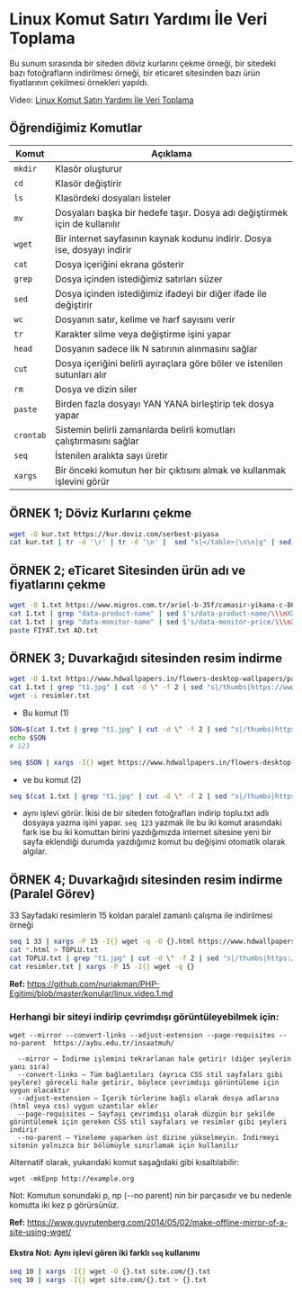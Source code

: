 # Linux Komut Satırı Yardımı İle Veri Toplama
Bu sunum sırasında bir siteden döviz kurlarını çekme örneği, bir sitedeki bazı fotoğrafların indirilmesi örneği, bir eticaret sitesinden bazı ürün fiyatlarının çekilmesi örnekleri yapıldı.

Video: [Linux Komut Satırı Yardımı İle Veri Toplama](https://www.youtube.com/watch?v=Y6YPNln3E70)

## Öğrendiğimiz Komutlar

Komut | Açıklama
---|---
`mkdir` | Klasör oluşturur
`cd` | Klasör değiştirir
`ls` | Klasördeki dosyaları listeler
`mv` | Dosyaları başka bir hedefe taşır. Dosya adı değiştirmek için de kullanılır
`wget` | Bir internet sayfasının kaynak kodunu indirir. Dosya ise, dosyayı indirir
`cat` | Dosya içeriğini ekrana gösterir
`grep` | Dosya içinden istediğimiz satırları süzer
`sed` | Dosya içinden istediğimiz ifadeyi bir diğer ifade ile değiştirir
`wc` | Dosyanın satır, kelime ve harf sayısını verir
`tr` | Karakter silme veya değiştirme işini yapar
`head` | Dosyanın sadece ilk N satırının alınmasını sağlar
`cut` | Dosya içeriğini belirli ayıraçlara göre böler ve istenilen sutunları alır
`rm` | Dosya ve dizin siler
`paste` | Birden fazla dosyayı YAN YANA birleştirip tek dosya yapar
`crontab` | Sistemin belirli zamanlarda belirli komutları çalıştırmasını sağlar
`seq` | İstenilen aralıkta sayı üretir
`xargs` | Bir önceki komutun her bir çıktısını almak ve kullanmak işlevini görür


## ÖRNEK 1; Döviz Kurlarını çekme
```bash
wget -O kur.txt https://kur.doviz.com/serbest-piyasa
cat kur.txt | tr -d '\r' | tr -d '\n' |  sed "s|</table>|\n\n|g" | sed "s/<tr/\n\n<tr/g" | grep "time" | sed -e 's/<[^>]*>/\t/g' | tr -s ' ' | cut -f 6,9,11,19 | tr '\t' ';' > kurlar.txt
```

## ÖRNEK 2; eTicaret Sitesinden ürün adı ve fiyatlarını çekme
```bash
wget -O 1.txt https://www.migros.com.tr/ariel-b-35f/camasir-yikama-c-86
cat 1.txt | grep "data-product-name" | sed $'s/data-product-name/\\\nXXX/g'  | grep "XXX" | cut -d \" -f 2 > AD.txt
cat 1.txt | grep "data-monitor-name" | sed $'s/data-monitor-price/\\\nXXX/g' | grep "XXX" | cut -d \" -f 2 > FIYAT.txt
paste FIYAT.txt AD.txt
```

## ÖRNEK 3; Duvarkağıdı sitesinden resim indirme
```bash
wget -O 1.txt https://www.hdwallpapers.in/flowers-desktop-wallpapers/page/1
cat 1.txt | grep "t1.jpg" | cut -d \" -f 2 | sed "s|/thumbs|https://www.hdwallpapers.in/thumbs|g" | sed "s/t1.jpg/t2.jpg/g" > resimler.txt
wget -i resimler.txt
```
- Bu komut (1)
```bash
SON=$(cat 1.txt | grep "t1.jpg" | cut -d \" -f 2 | sed "s|/thumbs|https://www.hdwallpapers.in/thumbs|g" | sed "s/t1.jpg/t2.jpg/g")
echo $SON
# 123

seq $SON | xargs -I{} wget https://www.hdwallpapers.in/flowers-desktop-wallpapers/{} >>toplu.txt
```
- ve bu komut (2)
```bash
seq $(cat 1.txt | grep "t1.jpg" | cut -d \" -f 2 | sed "s|/thumbs|https://www.hdwallpapers.in/thumbs|g" | sed "s/t1.jpg/t2.jpg/g") | xargs -I{} wget https://www.hdwallpapers.in/flowers-desktop-wallpapers/{} >>toplu.txt

```
- aynı işlevi görür. İkisi de bir siteden fotoğrafları indirip toplu.txt adlı dosyaya yazma işini yapar. `seq 123` yazmak ile bu iki komut arasındaki fark ise bu iki komuttan birini yazdığımızda internet sitesine yeni bir sayfa eklendiği durumda yazdığımız komut bu değişimi otomatik olarak algılar.

## ÖRNEK 4; Duvarkağıdı sitesinden resim indirme (Paralel Görev)
33 Sayfadaki resimlerin 15 koldan paralel zamanlı çalışma ile indirilmesi örneği
```bash
seq 1 33 | xargs -P 15 -I{} wget -q -O {}.html https://www.hdwallpapers.in/flowers-desktop-wallpapers/page/{}
cat *.html > TOPLU.txt
cat TOPLU.txt | grep "t1.jpg" | cut -d \" -f 2 | sed "s|/thumbs|https://www.hdwallpapers.in/thumbs|g" | sed "s/t1.jpg/t2.jpg/g" > resimler.txt
cat resimler.txt | xargs -P 15 -I{} wget -q {}
```
**Ref:** https://github.com/nuriakman/PHP-Egitimi/blob/master/konular/linux.video.1.md

### Herhangi bir siteyi indirip çevrimdışı görüntüleyebilmek için:

`wget --mirror --convert-links --adjust-extension --page-requisites --no-parent  https://aybu.edu.tr/insaatmuh/`
```
  --mirror – İndirme işlemini tekrarlanan hale getirir (diğer şeylerin yanı sıra)
  --convert-links – Tüm bağlantıları (ayrıca CSS stil sayfaları gibi şeylere) göreceli hale getirir, böylece çevrimdışı görüntüleme için uygun olacaktır
  --adjust-extension – İçerik türlerine bağlı olarak dosya adlarına (html veya css) uygun uzantılar ekler
  --page-requisites – Sayfayı çevrimdışı olarak düzgün bir şekilde görüntülemek için gereken CSS stil sayfaları ve resimler gibi şeyleri indirir
  --no-parent – Yineleme yaparken üst dizine yükselmeyin. İndirmeyi sitenin yalnızca bir bölümüyle sınırlamak için kullanılır
```
Alternatif olarak, yukarıdaki komut saşağıdaki gibi kısaltılabilir:

`wget -mkEpnp http://example.org`

Not: Komutun sonundaki p, np (--no parent) nin bir parçasıdır ve bu nedenle komutta iki kez p görürsünüz.

**Ref:** https://www.guyrutenberg.com/2014/05/02/make-offline-mirror-of-a-site-using-wget/

#### Ekstra Not: Aynı işlevi gören iki farklı `seq` kullanımı
```bash
seq 10 | xargs -I{} wget -O {}.txt site.com/{}.txt
seq 10 | xargs -I{} wget site.com/{}.txt > {}.txt
```